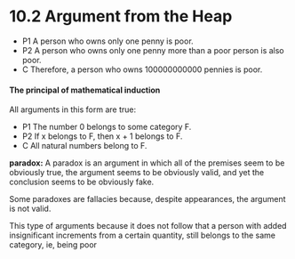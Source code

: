 # 10.2 Argument from the Heap

- P1 A person who owns only one penny is poor.
- P2 A person who owns only one penny more than a poor person is also poor.
- C Therefore, a person who owns 100000000000 pennies is poor.

#### The principal of mathematical induction

All arguments in this form are true:

- P1 The number 0 belongs to some category F.
- P2 If x belongs to F, then x + 1 belongs to F.
- C All natural numbers belong to F.

**paradox:** A paradox is an argument in which all of the premises seem to be obviously true, the argument seems to be obviously valid, and yet the conclusion seems to be obviously fake.

Some paradoxes are fallacies because, despite appearances, the argument is not valid.

This type of arguments because it does not follow that a person with added insignificant increments from a certain quantity, still belongs to the same category, ie, being poor
